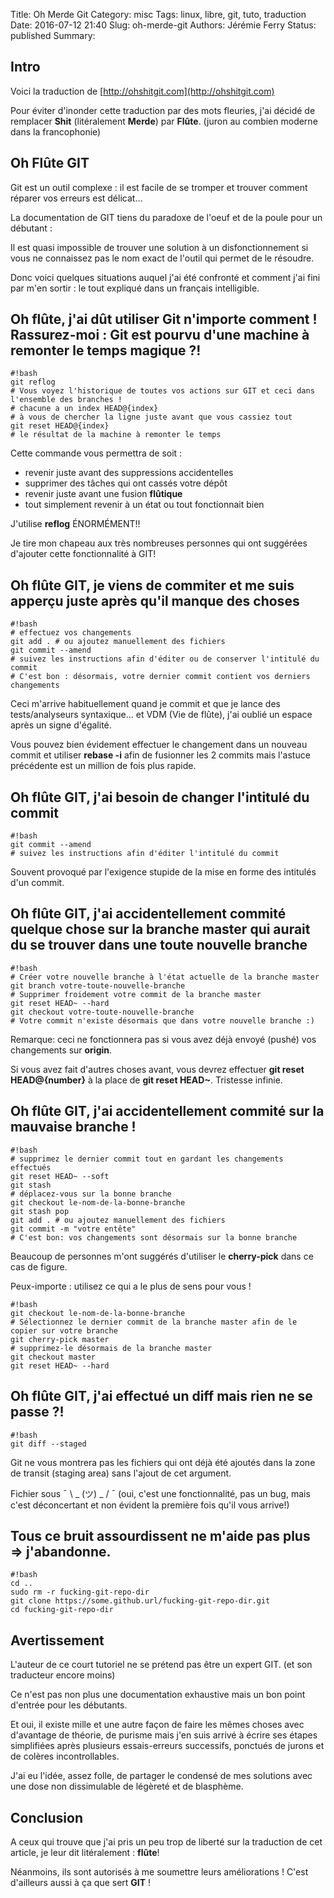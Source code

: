 Title: Oh Merde Git
Category: misc
Tags: linux, libre, git, tuto, traduction
Date: 2016-07-12 21:40
Slug: oh-merde-git
Authors: Jérémie Ferry
Status: published
Summary:

## Intro

Voici la traduction de [http://ohshitgit.com](http://ohshitgit.com)

Pour éviter d'inonder cette traduction par des mots fleuries, j'ai décidé de remplacer **Shit** (litéralement **Merde**) par **Flûte**. (juron au combien moderne dans la francophonie)

## Oh Flûte GIT

Git est un outil complexe : il est facile de se tromper et trouver comment réparer vos erreurs est délicat...

La documentation de GIT tiens du paradoxe de l'oeuf et de la poule pour un débutant :

Il est quasi impossible de trouver une solution à un disfonctionnement si vous ne connaissez pas le nom exact de l'outil qui permet de le résoudre.

Donc voici quelques situations auquel j'ai été confronté et comment j'ai fini par m'en sortir : le tout expliqué dans un français intelligible.

## Oh flûte, j'ai dût utiliser Git n'importe comment ! Rassurez-moi : Git est pourvu d'une machine à remonter le temps magique ?!

    #!bash
    git reflog
    # Vous voyez l'historique de toutes vos actions sur GIT et ceci dans l'ensemble des branches !
    # chacune a un index HEAD@{index}
    # à vous de chercher la ligne juste avant que vous cassiez tout
    git reset HEAD@{index}
    # le résultat de la machine à remonter le temps

Cette commande vous permettra de soit :

* revenir juste avant des suppressions accidentelles
* supprimer des tâches qui ont cassés votre dépôt
* revenir juste avant une fusion **flûtique**
* tout simplement revenir à un état ou tout fonctionnait bien

J'utilise **reflog** ÉNORMÉMENT!!

Je tire mon chapeau aux très nombreuses personnes qui ont suggérées d'ajouter cette fonctionnalité à GIT!

## **Oh flûte GIT**, je viens de commiter et me suis apperçu juste après qu'il manque des choses

    #!bash
    # effectuez vos changements
    git add . # ou ajoutez manuellement des fichiers
    git commit --amend
    # suivez les instructions afin d'éditer ou de conserver l'intitulé du commit
    # C'est bon : désormais, votre dernier commit contient vos derniers changements

Ceci m'arrive habituellement quand je commit et que je lance des tests/analyseurs syntaxique... et VDM (Vie de flûte), j'ai oublié un espace après un signe d'égalité.

Vous pouvez bien évidement effectuer le changement dans un nouveau commit et utiliser **rebase -i** afin de fusionner les 2 commits mais l'astuce précédente est un million de fois plus rapide.

## **Oh flûte GIT**, j'ai besoin de changer l'intitulé du commit

    #!bash
    git commit --amend
    # suivez les instructions afin d'éditer l'intitulé du commit

Souvent provoqué par l'exigence stupide de la mise en forme des intitulés d'un commit. 

## **Oh flûte GIT**, j'ai accidentellement commité quelque chose sur la branche master qui aurait du se trouver dans une toute nouvelle branche

    #!bash
    # Créer votre nouvelle branche à l'état actuelle de la branche master
    git branch votre-toute-nouvelle-branche
    # Supprimer froidement votre commit de la branche master
    git reset HEAD~ --hard
    git checkout votre-toute-nouvelle-branche
    # Votre commit n'existe désormais que dans votre nouvelle branche :)


Remarque: ceci ne fonctionnera pas si vous avez déjà envoyé (pushé) vos changements sur **origin**.

Si vous avez fait d'autres choses avant, vous devrez effectuer **git reset HEAD@{number}** à la place de **git reset HEAD~**.
Tristesse infinie.

## **Oh flûte GIT**, j'ai accidentellement commité sur la mauvaise branche !

    #!bash
    # supprimez le dernier commit tout en gardant les changements effectués 
    git reset HEAD~ --soft
    git stash
    # déplacez-vous sur la bonne branche
    git checkout le-nom-de-la-bonne-branche
    git stash pop
    git add . # ou ajoutez manuellement des fichiers
    git commit -m "votre entête"
    # C'est bon: vos changements sont désormais sur la bonne branche

Beaucoup de personnes m'ont suggérés d'utiliser le **cherry-pick** dans ce cas de figure.

Peux-importe : utilisez ce qui a le plus de sens pour vous !

    #!bash
    git checkout le-nom-de-la-bonne-branche
    # Sélectionnez le dernier commit de la branche master afin de le copier sur votre branche
    git cherry-pick master
    # supprimez-le désormais de la branche master
    git checkout master
    git reset HEAD~ --hard

## **Oh flûte GIT**, j'ai effectué un diff mais rien ne se passe ?!

    #!bash
    git diff --staged

Git ne vous montrera pas les fichiers qui ont déjà été ajoutés dans la zone de transit (staging area) sans l'ajout de cet argument.

Fichier sous ¯ \ _ (ツ) _ / ¯ (oui, c'est une fonctionnalité, pas un bug, mais c'est déconcertant et non évident la première fois qu'il vous arrive!)

## Tous ce bruit assourdissent ne m'aide pas plus => j'abandonne.

    #!bash
    cd ..
    sudo rm -r fucking-git-repo-dir
    git clone https://some.github.url/fucking-git-repo-dir.git
    cd fucking-git-repo-dir

## Avertissement

L'auteur de ce court tutoriel ne se prétend pas être un expert GIT. (et son traducteur encore moins)

Ce n'est pas non plus une documentation exhaustive mais un bon point d'entrée pour les débutants.

Et oui, il existe mille et une autre façon de faire les mêmes choses avec d'avantage de théorie, de purisme mais j'en suis arrivé à écrire ses étapes simplifiées après plusieurs essais-erreurs successifs, ponctués de jurons et de colères incontrollables.

J'ai eu l'idée, assez folle, de partager le condensé de mes solutions avec une dose non dissimulable de légèreté et de blasphème.

## Conclusion

A ceux qui trouve que j'ai pris un peu trop de liberté sur la traduction de cet article, je leur dit litéralement : **flûte**!

Néanmoins, ils sont autorisés à me soumettre leurs améliorations !
C'est d'ailleurs aussi à ça que sert **GIT** !